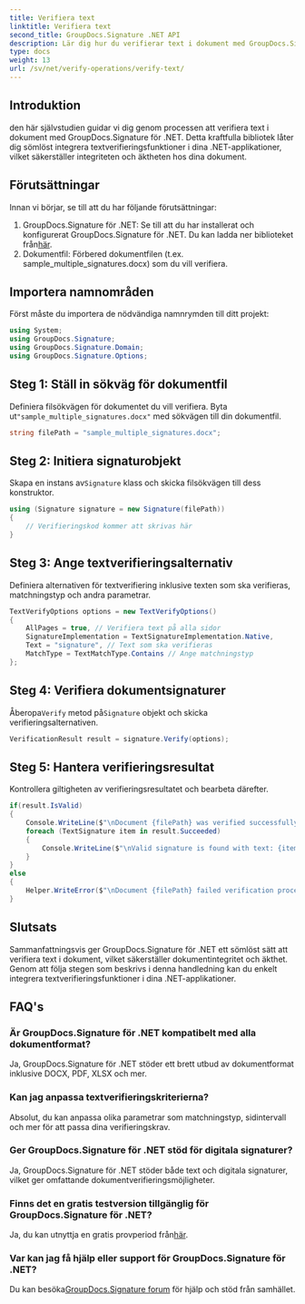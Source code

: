 ```yaml
---
title: Verifiera text
linktitle: Verifiera text
second_title: GroupDocs.Signature .NET API
description: Lär dig hur du verifierar text i dokument med GroupDocs.Signature för .NET. Följ vår steg-för-steg handledning för sömlös integration.
type: docs
weight: 13
url: /sv/net/verify-operations/verify-text/
---
```

## Introduktion
den här självstudien guidar vi dig genom processen att verifiera text i dokument med GroupDocs.Signature för .NET. Detta kraftfulla bibliotek låter dig sömlöst integrera textverifieringsfunktioner i dina .NET-applikationer, vilket säkerställer integriteten och äktheten hos dina dokument.
## Förutsättningar
Innan vi börjar, se till att du har följande förutsättningar:
1.  GroupDocs.Signature för .NET: Se till att du har installerat och konfigurerat GroupDocs.Signature för .NET. Du kan ladda ner biblioteket från[här](https://releases.groupdocs.com/signature/net/).
2. Dokumentfil: Förbered dokumentfilen (t.ex. sample_multiple_signatures.docx) som du vill verifiera.

## Importera namnområden
Först måste du importera de nödvändiga namnrymden till ditt projekt:
```csharp
using System;
using GroupDocs.Signature;
using GroupDocs.Signature.Domain;
using GroupDocs.Signature.Options;
```
## Steg 1: Ställ in sökväg för dokumentfil
 Definiera filsökvägen för dokumentet du vill verifiera. Byta ut`"sample_multiple_signatures.docx"` med sökvägen till din dokumentfil.
```csharp
string filePath = "sample_multiple_signatures.docx";
```
## Steg 2: Initiera signaturobjekt
 Skapa en instans av`Signature` klass och skicka filsökvägen till dess konstruktor.
```csharp
using (Signature signature = new Signature(filePath))
{
    // Verifieringskod kommer att skrivas här
}
```
## Steg 3: Ange textverifieringsalternativ
Definiera alternativen för textverifiering inklusive texten som ska verifieras, matchningstyp och andra parametrar.
```csharp
TextVerifyOptions options = new TextVerifyOptions()
{
    AllPages = true, // Verifiera text på alla sidor
    SignatureImplementation = TextSignatureImplementation.Native,
    Text = "signature", // Text som ska verifieras
    MatchType = TextMatchType.Contains // Ange matchningstyp
};
```
## Steg 4: Verifiera dokumentsignaturer
 Åberopa`Verify` metod på`Signature` objekt och skicka verifieringsalternativen.
```csharp
VerificationResult result = signature.Verify(options);
```
## Steg 5: Hantera verifieringsresultat
Kontrollera giltigheten av verifieringsresultatet och bearbeta därefter.
```csharp
if(result.IsValid)
{
    Console.WriteLine($"\nDocument {filePath} was verified successfully!");
    foreach (TextSignature item in result.Succeeded)
    {
        Console.WriteLine($"\nValid signature is found with text: {item.Text}");
    }
}
else
{
    Helper.WriteError($"\nDocument {filePath} failed verification process.");
}
```

## Slutsats
Sammanfattningsvis ger GroupDocs.Signature för .NET ett sömlöst sätt att verifiera text i dokument, vilket säkerställer dokumentintegritet och äkthet. Genom att följa stegen som beskrivs i denna handledning kan du enkelt integrera textverifieringsfunktioner i dina .NET-applikationer.
## FAQ's
### Är GroupDocs.Signature för .NET kompatibelt med alla dokumentformat?
Ja, GroupDocs.Signature för .NET stöder ett brett utbud av dokumentformat inklusive DOCX, PDF, XLSX och mer.
### Kan jag anpassa textverifieringskriterierna?
Absolut, du kan anpassa olika parametrar som matchningstyp, sidintervall och mer för att passa dina verifieringskrav.
### Ger GroupDocs.Signature för .NET stöd för digitala signaturer?
Ja, GroupDocs.Signature för .NET stöder både text och digitala signaturer, vilket ger omfattande dokumentverifieringsmöjligheter.
### Finns det en gratis testversion tillgänglig för GroupDocs.Signature för .NET?
 Ja, du kan utnyttja en gratis provperiod från[här](https://releases.groupdocs.com/).
### Var kan jag få hjälp eller support för GroupDocs.Signature för .NET?
 Du kan besöka[GroupDocs.Signature forum](https://forum.groupdocs.com/c/signature/13) för hjälp och stöd från samhället.
